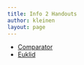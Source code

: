 ```yaml
---
title: Info 2 Handouts
author: kleinen
layout: page
---
```


* [Comparator](comparator)
* [Euklid](euclid)
